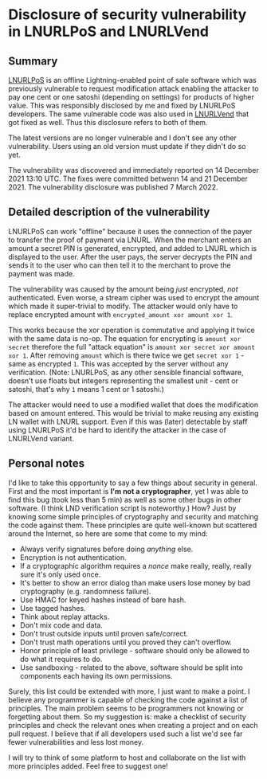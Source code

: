 # Disclosure of security vulnerability in LNURLPoS and LNURLVend

## Summary

[LNURLPoS](https://github.com/arcbtc/LNURLPoS) is an offline Lightning-enabled point of sale software which was previously vulnerable to request modification attack
enabling the attacker to pay one cent or one satoshi (depending on settings) for products of higher value.
This was responsibly disclosed by me and fixed by LNURLPoS developers.
The same vulnerable code was also used in [LNURLVend](https://github.com/arcbtc/LNURLVend) that got fixed as well.
Thus this disclosure refers to both of them.

The latest versions are no longer vulnerable and I don't see any other vulnerability.
Users using an old version must update if they didn't do so yet.

The vulnerability was discovered and immediately reported on 14 December 2021 13:10 UTC.
The fixes were committed betwenn 14 and 21 December 2021.
The vulnerability disclosure was published 7 March 2022.

## Detailed description of the vulnerability

LNURLPoS can work "offline" because it uses the connection of the payer to transfer the proof of payment via LNURL.
When the merchant enters an amount a secret PIN is generated, encrypted, and added to LNURL which is displayed to the user.
After the user pays, the server decrypts the PIN and sends it to the user who can then tell it to the merchant to prove the payment was made.

The vulnerability was caused by the amount being *just* encrypted, *not* authenticated.
Even worse, a stream cipher was used to encrypt the amount which made it super-trivial to modify.
The attacker would only have to replace encrypted amount with `encrypted_amount xor amount xor 1`.

This works because the xor operation is commutative and applying it twice with the same data is no-op.
The equation for encrypting is `amount xor secret` therefore the full "attack equation" is `amount xor secret xor amount xor 1`.
After removing `amount` which is there twice we get `secret xor 1` - same as encrypted `1`.
This was accepted by the server without any verification.
(Note: LNURLPoS, as any other sensible financial software, doesn't use floats but integers representing the smallest unit - cent or satoshi, that's why `1` means 1 cent or 1 satoshi.)

The attacker would need to use a modified wallet that does the modification based on amount entered.
This would be trivial to make reusing any existing LN wallet with LNURL support.
Even if this was (later) detectable by staff using LNURLPoS it'd be hard to identify the attacker in the case of LNURLVend variant.

## Personal notes

I'd like to take this opportunity to say a few things about security in general.
First and the most important is **I'm not a cryptographer**, yet I was able to find this bug (took less than 5 min) as well as some other bugs in other software.
(I think LND verification script is noteworthy.)
How?
Just by knowing some simple principles of cryptography and security and matching the code against them.
These principles are quite well-known but scattered around the Internet, so here are some that come to my mind:

* Always verify signatures before doing *anything* else.
* Encryption is not authentication.
* If a cryptographic algorithm requires a *nonce* make really, really, really sure it's only used once.
* It's better to show an error dialog than make users lose money by bad cryptography (e.g. randomness failure).
* Use HMAC for keyed hashes instead of bare hash.
* Use tagged hashes.
* Think about replay attacks.
* Don't mix code and data.
* Don't trust outside inputs until proven safe/correct.
* Don't trust math operations until you proved they can't overflow.
* Honor principle of least privilege - software should only be allowed to do what it requires to do.
* Use sandboxing - related to the above, software should be split into components each having its own permissions.

Surely, this list could be extended with more, I just want to make a point.
I believe any programmer is capable of checking the code against a list of principles.
The main problem seems to be programmers not knowing or forgetting about them.
So my suggestion is: make a checklist of security principles and check the relevant ones when creating a project and on each pull request.
I believe that if all developers used such a list we'd see far fewer vulnerabilities and less lost money.

I will try to think of some platform to host and collaborate on the list with more principles added.
Feel free to suggest one!
